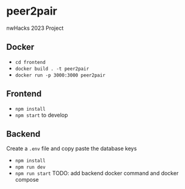 # peer2pair
nwHacks 2023 Project

## Docker
- `cd frontend`
- `docker build . -t peer2pair`
- `docker run -p 3000:3000 peer2pair`

## Frontend
- `npm install`
- `npm start` to develop

## Backend
Create a `.env` file and copy paste the database keys
- `npm install`
- `npm run dev`
- `npm run start`
TODO: add backend docker command and docker compose